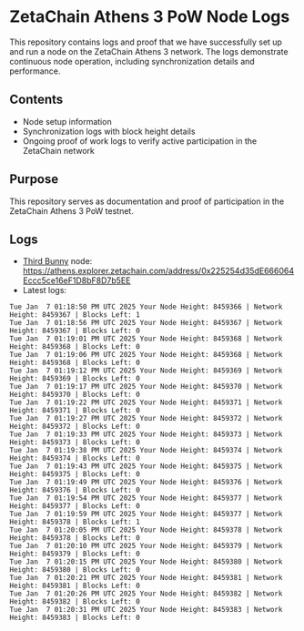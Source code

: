 # ZetaChain Athens 3 PoW Node Logs
This repository contains logs and proof that we have successfully set up and run a node on the ZetaChain Athens 3 network. The logs demonstrate continuous node operation, including synchronization details and performance.

## Contents
- Node setup information
- Synchronization logs with block height details
- Ongoing proof of work logs to verify active participation in the ZetaChain network

## Purpose
This repository serves as documentation and proof of participation in the ZetaChain Athens 3 PoW testnet.

## Logs

- [Third Bunny](https://thirdbunny.xyz/) node: https://athens.explorer.zetachain.com/address/0x225254d35dE666064Eccc5ce16eF1D8bF8D7b5EE
- Latest logs:
```
Tue Jan  7 01:18:50 PM UTC 2025 Your Node Height: 8459366 | Network Height: 8459367 | Blocks Left: 1
Tue Jan  7 01:18:56 PM UTC 2025 Your Node Height: 8459367 | Network Height: 8459367 | Blocks Left: 0
Tue Jan  7 01:19:01 PM UTC 2025 Your Node Height: 8459368 | Network Height: 8459368 | Blocks Left: 0
Tue Jan  7 01:19:06 PM UTC 2025 Your Node Height: 8459368 | Network Height: 8459368 | Blocks Left: 0
Tue Jan  7 01:19:12 PM UTC 2025 Your Node Height: 8459369 | Network Height: 8459369 | Blocks Left: 0
Tue Jan  7 01:19:17 PM UTC 2025 Your Node Height: 8459370 | Network Height: 8459370 | Blocks Left: 0
Tue Jan  7 01:19:22 PM UTC 2025 Your Node Height: 8459371 | Network Height: 8459371 | Blocks Left: 0
Tue Jan  7 01:19:27 PM UTC 2025 Your Node Height: 8459372 | Network Height: 8459372 | Blocks Left: 0
Tue Jan  7 01:19:33 PM UTC 2025 Your Node Height: 8459373 | Network Height: 8459373 | Blocks Left: 0
Tue Jan  7 01:19:38 PM UTC 2025 Your Node Height: 8459374 | Network Height: 8459374 | Blocks Left: 0
Tue Jan  7 01:19:43 PM UTC 2025 Your Node Height: 8459375 | Network Height: 8459375 | Blocks Left: 0
Tue Jan  7 01:19:49 PM UTC 2025 Your Node Height: 8459376 | Network Height: 8459376 | Blocks Left: 0
Tue Jan  7 01:19:54 PM UTC 2025 Your Node Height: 8459377 | Network Height: 8459377 | Blocks Left: 0
Tue Jan  7 01:19:59 PM UTC 2025 Your Node Height: 8459377 | Network Height: 8459378 | Blocks Left: 1
Tue Jan  7 01:20:05 PM UTC 2025 Your Node Height: 8459378 | Network Height: 8459378 | Blocks Left: 0
Tue Jan  7 01:20:10 PM UTC 2025 Your Node Height: 8459379 | Network Height: 8459379 | Blocks Left: 0
Tue Jan  7 01:20:15 PM UTC 2025 Your Node Height: 8459380 | Network Height: 8459380 | Blocks Left: 0
Tue Jan  7 01:20:21 PM UTC 2025 Your Node Height: 8459381 | Network Height: 8459381 | Blocks Left: 0
Tue Jan  7 01:20:26 PM UTC 2025 Your Node Height: 8459382 | Network Height: 8459382 | Blocks Left: 0
Tue Jan  7 01:20:31 PM UTC 2025 Your Node Height: 8459383 | Network Height: 8459383 | Blocks Left: 0
```
